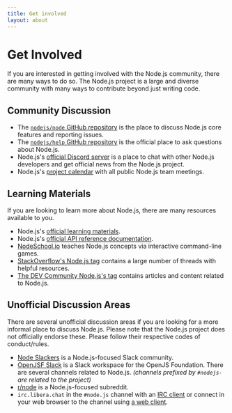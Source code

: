 ```yaml
---
title: Get involved
layout: about
---
```


# Get Involved

If you are interested in getting involved with the Node.js community, there are many ways to do so. The Node.js project is a large and diverse community with many ways to contribute beyond just writing code.

## Community Discussion

- The [`nodejs/node` GitHub repository](https://github.com/nodejs/node/issues) is the place to discuss Node.js core features and reporting issues.
- The [`nodejs/help` GitHub repository](https://github.com/nodejs/help/issues) is the official place to ask questions about Node.js.
- Node.js's [official Discord server](/discord) is a place to chat with other Node.js developers and get official news from the Node.js project.
- Node.js's [project calendar](https://nodejs.org/calendar) with all public Node.js team meetings.

## Learning Materials

If you are looking to learn more about Node.js, there are many resources available to you.

- Node.js's [official learning materials](https://nodejs.org/en/learn/).
- Node.js's [official API reference documentation](https://nodejs.org/api/).
- [NodeSchool.io](https://nodeschool.io/) teaches Node.js concepts via interactive command-line games.
- [StackOverflow's Node.js tag](https://stackoverflow.com/questions/tagged/node.js) contains a large number of threads with helpful resources.
- [The DEV Community Node.js's tag](https://dev.to/t/node) contains articles and content related to Node.js.

## Unofficial Discussion Areas

There are several unofficial discussion areas if you are looking for a more informal place to discuss Node.js.
Please note that the Node.js project does not officially endorse these. Please follow their respective codes of conduct/rules.

- [Node Slackers](https://www.nodeslackers.com/) is a Node.js-focused Slack community.
- [OpenJSF Slack](https://slack-invite.openjsf.org/) is a Slack workspace for the OpenJS Foundation. There are several channels related to Node.js. _(channels prefixed by `#nodejs-` are related to the project)_
- [r/node](https://www.reddit.com/r/node/) is a Node.js-focused subreddit.
- `irc.libera.chat` in the `#node.js` channel with an [IRC client](https://en.wikipedia.org/wiki/Comparison_of_Internet_Relay_Chat_clients) or connect in your web browser to the channel using [a web client](https://kiwiirc.com/nextclient/).
